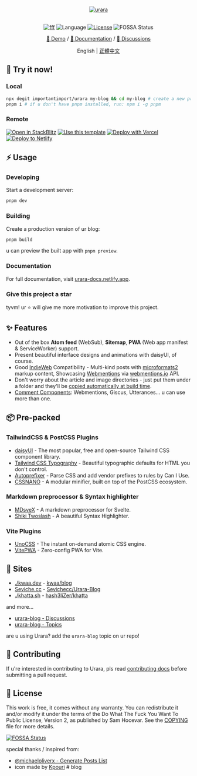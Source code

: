 <br />
<div align="center">
<a href="https://github.com/importantimport/urara">
<img src="https://github.com/importantimport/urara/raw/main/urara/hello-world/urara.webp" alt="urara" /></a>
</div>
<br />

<p align="center">
<a href="https://fff.js.org"><img src="https://img.shields.io/badge/%F0%9F%8C%9F%20F%20F%20F-1.2-yellow?style=flat" alt="fff" /></a>
<img src="https://img.shields.io/github/languages/top/importantimport/urara?color=%23ff3e00" alt="Language" />
<a href="https://github.com/importantimport/urara/blob/main/COPYING"><img src="https://img.shields.io/github/license/importantimport/urara?color=%23fff" alt="License" /></a>
<img src="https://app.fossa.com/api/projects/git%2Bgithub.com%2Fimportantimport%2Furara.svg?type=shield" alt="FOSSA Status" />
</p>
<p align="center">
<a href="https://urara-demo.netlify.app">🚀 Demo</a>
/
<a href="https://urara-docs.netlify.app">📝 Documentation</a>
/
<a href="https://github.com/importantimport/urara/discussions">💬 Discussions</a>
</p>
<p align="center">
<span>English</span>
|
<a href="https://github.com/importantimport/urara/blob/main/README.zh.md">正體中文</a>
</p>

## 🎉 Try it now!

### Local

```bash
npx degit importantimport/urara my-blog && cd my-blog # create a new project in my-blog
pnpm i # if u don't have pnpm installed, run: npm i -g pnpm
```

### Remote

[![Open in StackBlitz](https://img.shields.io/badge/-Open%20in%20StackBlitz-1374ef?style=for-the-badge&logo=Amp)](https://stackblitz.com/github/importantimport/urara) [![Use this template](https://img.shields.io/badge/-Use%20this%20Template-181717?style=for-the-badge&logo=GitHub)](https://github.com/importantimport/urara/generate) [![Deploy with Vercel](https://img.shields.io/badge/-Deploy%20with%20Vercel-1374ef?style=for-the-badge&logo=Vercel)](https://vercel.com/new/clone?repository-url=https%3A%2F%2Fgithub.com%2Fimportantimport%2Furara&env=URARA_SITE_URL&envDescription=Site%20URL.&envLink=https%3A%2F%2Fexample.com&project-name=urara-blog&repository-name=urara-blog) [![Deploy to Netlify](https://img.shields.io/badge/-Deploy%20to%20Netlify-15847d?style=for-the-badge&logo=Netlify&logoColor=white)](https://app.netlify.com/start/deploy?repository=https%3A%2F%2Fgithub.com%2Fimportantimport%2Furara#URARA_SITE_URL=https://example.com&CUSTOM_LOGO=https://github.com/importantimport/urara/raw/main/urara/assets/any@512.png)

## ⚡️ Usage

### Developing

Start a development server:

```bash
pnpm dev
```

### Building

Create a production version of ur blog:

```bash
pnpm build
```

u can preview the built app with `pnpm preview`.

### Documentation

For full documentation, visit [urara-docs.netlify.app](https://urara-docs.netlify.app).

### Give this project a star

tyvm! ur ⭐ will give me more motivation to improve this project.

## ✨ Features

- Out of the box **Atom feed** (WebSub), **Sitemap**, **PWA** (Web app manifest & ServiceWorker) support.
- Present beautiful interface designs and animations with daisyUI, of course.
- Good [IndieWeb](https://indieweb.org/) Compatibility - Multi-kind posts with [microformats2](https://microformats.org/) markup content, Showcasing [Webmentions](https://indieweb.org/Webmention) via [webmentions.io](https://webmentions.io) API.
- Don't worry about the article and image directories - just put them under a folder and they'll be [copied automatically at build time](https://github.com/importantimport/urara/blob/main/urara.ts).
- [Comment Components](https://github.com/importantimport/urara/tree/main/src/lib/components/comments): Webmentions, Giscus, Utterances... u can use more than one.

## 📦️ Pre-packed

### TailwindCSS & PostCSS Plugins

- [daisyUI](https://github.com/saadeghi/daisyui) - The most popular, free and open-source Tailwind CSS component library.
- [Tailwind CSS Typography](https://github.com/tailwindlabs/tailwindcss-typography) - Beautiful typographic defaults for HTML you don't control.
- [Autoprefixer](https://github.com/postcss/autoprefixer) - Parse CSS and add vendor prefixes to rules by Can I Use.
- [CSSNANO](https://github.com/cssnano/cssnano) - A modular minifier, built on top of the PostCSS ecosystem.

### Markdown preprocessor & Syntax highlighter

- [MDsveX](https://github.com/pngwn/MDsveX) - A markdown preprocessor for Svelte.
- [Shiki Twoslash](https://github.com/shikijs/twoslash) - A beautiful Syntax Highlighter.

### Vite Plugins

- [UnoCSS](https://github.com/unocss/unocss) - The instant on-demand atomic CSS engine.
- [VitePWA](https://github.com/antfu/vite-plugin-pwa) - Zero-config PWA for Vite.

## 🚀 Sites

- [./kwaa.dev](https://kwaa.dev) - [kwaa/blog](https://github.com/kwaa/blog)
- [Seviche.cc](https://seviche.cc) - [Sevichecc/Urara-Blog](https://github.com/Sevichecc/Urara-Blog)
- [./khatta.sh](https://blog.shameerkashif.me) - [hash3liZer/khatta](https://github.com/hash3liZer/khatta)

and more...

- [urara-blog - Discussions](https://github.com/importantimport/urara/discussions/2)
- [urara-blog - Topics](https://github.com/topics/urara-blog)

are u using Urara? add the `urara-blog` topic on ur repo!

## 👥 Contributing

If u're interested in contributing to Urara, pls read [contributing docs](.github/CONTRIBUTING.md) before submitting a pull request.

## 📝 License

This work is free, it comes without any warranty. You can redistribute it and/or modify it under the
terms of the Do What The Fuck You Want To Public License, Version 2,
as published by Sam Hocevar. See the [COPYING](https://github.com/importantimport/urara/blob/main/COPYING) file for more details.

[![FOSSA Status](https://app.fossa.com/api/projects/git%2Bgithub.com%2Fimportantimport%2Furara.svg?type=large)](https://app.fossa.com/projects/git%2Bgithub.com%2Fimportantimport%2Furara?ref=badge_large)

special thanks / inspired from:

- [@michaeloliverx - Generate Posts List](https://github.com/pngwn/MDsveX/issues/294#issuecomment-907029639)
- icon made by [Kpouri](https://github.com/kpouri)
#   b l o g  
 